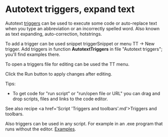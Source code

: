 # Autotext triggers, expand text
Autotext <a href='/api/Au.Triggers.ActionTriggers.html'>triggers</a> can be used to execute some code or auto-replace text when you type an abbreviation or an incorrectly spelled word. Also known as text expanding, auto-correction, hotstrings.

To add a trigger can be used snippet triggerSnippet or menu TT -> New trigger. Add triggers in function <b>AutotextTriggers</b> in file "Autotext triggers"; you'll find examples there.

To open a triggers file for editing can be used the TT menu.

Click the Run button to apply changes after editing.

Tips:
- To get code for "run script" or "run/open file or URL" you can drag and drop scripts, files and links to the code editor.

See also recipe <a href='Script 'Triggers and toolbars'.md'>Triggers and toolbars</a>.

Also triggers can be used in any script. For example in an .exe program that runs without the editor. <a href='/api/Au.Triggers.ActionTriggers.html'>Examples</a>.
